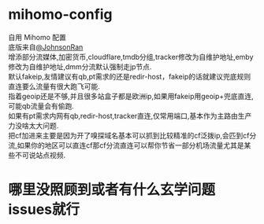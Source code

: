 # mihomo-config
自用 Mihomo 配置   
底版来自[@JohnsonRan](https://github.com/JohnsonRan)    
增添部分流媒体,加密货币,cloudflare,tmdb分组,tracker修改为自维护地址,emby修改为自维护地址,dmm分流默认强制走jp节点.  
默认fakeip,友情建议有qb,pt需求的还是redir-host，fakeip的话就建议兜底规则直连要么流量有很大跑飞可能.   
指着geoip还是不够,并且很多站盒子都是欧洲ip,如果用fakeip用geoip+兜底直连,可能qb流量会有偷跑.  
如果有pt需求内网有qb,redir-host,tracker直连,仅常用端口,基本作为主路由生产力没啥太大问题.  
把cf加进来主要是因为开了嗅探域名基本可以抓到比较精准的cf泛拨ip,会匹到cf分流,如果你的地区可以直连cf那cf分流直连可以帮你节省一部分机场流量尤其是某些不可说站点视频.
# 哪里没照顾到或者有什么玄学问题issues就行

